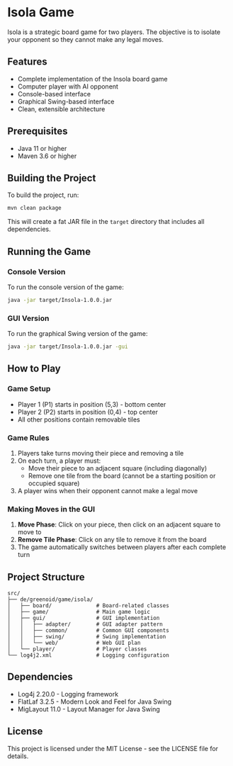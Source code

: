 # Isola Game

Isola is a strategic board game for two players. The objective is to isolate your opponent so they cannot make any legal moves.

## Features

- Complete implementation of the Insola board game
- Computer player with AI opponent
- Console-based interface
- Graphical Swing-based interface
- Clean, extensible architecture

## Prerequisites

- Java 11 or higher
- Maven 3.6 or higher

## Building the Project

To build the project, run:

```bash
mvn clean package
```

This will create a fat JAR file in the `target` directory that includes all dependencies.

## Running the Game

### Console Version

To run the console version of the game:

```bash
java -jar target/Insola-1.0.0.jar
```

### GUI Version

To run the graphical Swing version of the game:

```bash
java -jar target/Insola-1.0.0.jar -gui
```

## How to Play

### Game Setup

- Player 1 (P1) starts in position (5,3) - bottom center
- Player 2 (P2) starts in position (0,4) - top center
- All other positions contain removable tiles

### Game Rules

1. Players take turns moving their piece and removing a tile
2. On each turn, a player must:
   - Move their piece to an adjacent square (including diagonally)
   - Remove one tile from the board (cannot be a starting position or occupied square)
3. A player wins when their opponent cannot make a legal move

### Making Moves in the GUI

1. **Move Phase**: Click on your piece, then click on an adjacent square to move to
2. **Remove Tile Phase**: Click on any tile to remove it from the board
3. The game automatically switches between players after each complete turn

## Project Structure

```
src/
├── de/greenoid/game/isola/
│   ├── board/              # Board-related classes
│   ├── game/               # Main game logic
│   ├── gui/                # GUI implementation
│   │   ├── adapter/        # GUI adapter pattern
│   │   ├── common/         # Common GUI components
│   │   ├── swing/          # Swing implementation
│   │   └── web/            # Web GUI plan
│   └── player/             # Player classes
└── log4j2.xml              # Logging configuration
```

## Dependencies

- Log4j 2.20.0 - Logging framework
- FlatLaf 3.2.5 - Modern Look and Feel for Java Swing
- MigLayout 11.0 - Layout Manager for Java Swing

## License

This project is licensed under the MIT License - see the LICENSE file for details.
